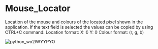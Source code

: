 # Mouse_Locator

Location of the mouse and colours of the located pixel shown in the application.
If the text field is selected the values can be copied by using CTRL+C command.
Location format: X: 0 Y: 0
Colour format: (r, g, b)

![python_wo2IWYYPYO](https://user-images.githubusercontent.com/14166962/158350862-fb7562f9-731a-4e0f-a00f-29620ee03a9a.gif)
